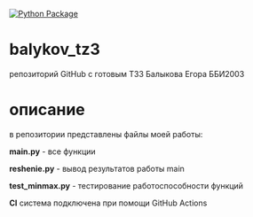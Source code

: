 [![Python Package](https://github.com/yegorys/balykov_tz3/actions/workflows/python-tester-of-tests.yml/badge.svg)](https://github.com/yegorys/balykov_tz3/actions/workflows/python-tester-of-tests.yml)
# balykov_tz3
репозиторий GitHub с готовым ТЗ3 Балыкова Егора ББИ2003 
# описание
в репозитории представлены файлы моей работы:

**main.py** - все функции

**reshenie.py** - вывод результатов работы main

**test_minmax.py** - тестирование работоспособности функций

**CI** система подключена при помощи GitHub Actions
